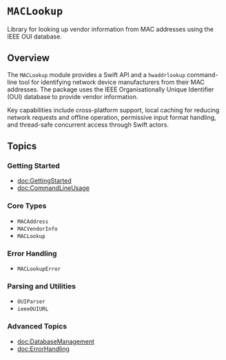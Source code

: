 # ``MACLookup``

Library for looking up vendor information from MAC addresses
using the IEEE OUI database.

## Overview

The `MACLookup` module provides a Swift API and a `hwaddrlookup`
command-line tool for identifying network device manufacturers
from their MAC addresses. The package uses the IEEE
Organisationally Unique Identifier (OUI) database to provide
vendor information.

Key capabilities include cross-platform support, local caching
for reducing network requests and offline operation, permissive
input format handling, and thread-safe concurrent access through
Swift actors.

## Topics

### Getting Started

- <doc:GettingStarted>
- <doc:CommandLineUsage>

### Core Types

- ``MACAddress``
- ``MACVendorInfo``
- ``MACLookup``

### Error Handling

- ``MACLookupError``

### Parsing and Utilities

- ``OUIParser``
- ``ieeeOUIURL``

### Advanced Topics

- <doc:DatabaseManagement>
- <doc:ErrorHandling>